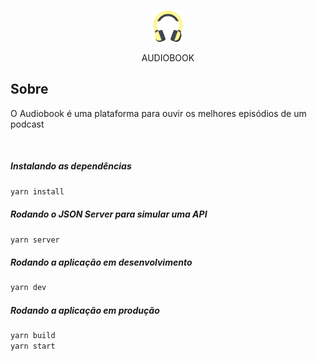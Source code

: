 <br />
<p align="center" >
    <img src="./public/headphones.svg" alt="AUDIOBOOK" width="50">
</p>
<p align="center" >
    <span>AUDIOBOOK</span>
</p>

## Sobre

O Audiobook é uma plataforma para ouvir os melhores episódios de um podcast

<br />

##### Instalando as dependências

```sh
yarn install
```

##### Rodando o JSON Server para simular uma API

```sh
yarn server
```

##### Rodando a aplicação em desenvolvimento

```sh
yarn dev
```

##### Rodando a aplicação em produção

```sh
yarn build
yarn start
```
